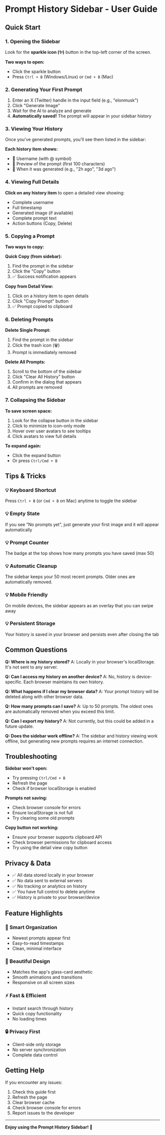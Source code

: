 # Prompt History Sidebar - User Guide

## Quick Start

### 1. Opening the Sidebar
Look for the **sparkle icon (✨)** button in the top-left corner of the screen.

**Two ways to open:**
- Click the sparkle button
- Press `Ctrl + B` (Windows/Linux) or `Cmd + B` (Mac)

### 2. Generating Your First Prompt
1. Enter an X (Twitter) handle in the input field (e.g., "elonmusk")
2. Click "Generate Image"
3. Wait for the AI to analyze and generate
4. **Automatically saved!** The prompt will appear in your sidebar history

### 3. Viewing Your History
Once you've generated prompts, you'll see them listed in the sidebar:

**Each history item shows:**
- 👤 Username (with @ symbol)
- 📝 Preview of the prompt (first 100 characters)
- 📅 When it was generated (e.g., "2h ago", "3d ago")

### 4. Viewing Full Details
**Click on any history item** to open a detailed view showing:
- Complete username
- Full timestamp
- Generated image (if available)
- Complete prompt text
- Action buttons (Copy, Delete)

### 5. Copying a Prompt
**Two ways to copy:**

**Quick Copy (from sidebar):**
1. Find the prompt in the sidebar
2. Click the "Copy" button
3. ✅ Success notification appears

**Copy from Detail View:**
1. Click on a history item to open details
2. Click "Copy Prompt" button
3. ✅ Prompt copied to clipboard

### 6. Deleting Prompts

**Delete Single Prompt:**
1. Find the prompt in the sidebar
2. Click the trash icon (🗑️)
3. Prompt is immediately removed

**Delete All Prompts:**
1. Scroll to the bottom of the sidebar
2. Click "Clear All History" button
3. Confirm in the dialog that appears
4. All prompts are removed

### 7. Collapsing the Sidebar

**To save screen space:**
1. Look for the collapse button in the sidebar
2. Click to minimize to icon-only mode
3. Hover over user avatars to see tooltips
4. Click avatars to view full details

**To expand again:**
- Click the expand button
- Or press `Ctrl/Cmd + B`

## Tips & Tricks

### 💡 Keyboard Shortcut
Press `Ctrl + B` (or `Cmd + B` on Mac) anytime to toggle the sidebar

### 💡 Empty State
If you see "No prompts yet", just generate your first image and it will appear automatically

### 💡 Prompt Counter
The badge at the top shows how many prompts you have saved (max 50)

### 💡 Automatic Cleanup
The sidebar keeps your 50 most recent prompts. Older ones are automatically removed.

### 💡 Mobile Friendly
On mobile devices, the sidebar appears as an overlay that you can swipe away

### 💡 Persistent Storage
Your history is saved in your browser and persists even after closing the tab

## Common Questions

**Q: Where is my history stored?**
A: Locally in your browser's localStorage. It's not sent to any server.

**Q: Can I access my history on another device?**
A: No, history is device-specific. Each browser maintains its own history.

**Q: What happens if I clear my browser data?**
A: Your prompt history will be deleted along with other browser data.

**Q: How many prompts can I save?**
A: Up to 50 prompts. The oldest ones are automatically removed when you exceed this limit.

**Q: Can I export my history?**
A: Not currently, but this could be added in a future update.

**Q: Does the sidebar work offline?**
A: The sidebar and history viewing work offline, but generating new prompts requires an internet connection.

## Troubleshooting

**Sidebar won't open:**
- Try pressing `Ctrl/Cmd + B`
- Refresh the page
- Check if browser localStorage is enabled

**Prompts not saving:**
- Check browser console for errors
- Ensure localStorage is not full
- Try clearing some old prompts

**Copy button not working:**
- Ensure your browser supports clipboard API
- Check browser permissions for clipboard access
- Try using the detail view copy button

## Privacy & Data

- ✅ All data stored locally in your browser
- ✅ No data sent to external servers
- ✅ No tracking or analytics on history
- ✅ You have full control to delete anytime
- ✅ History is private to your browser/device

## Feature Highlights

### 🎯 Smart Organization
- Newest prompts appear first
- Easy-to-read timestamps
- Clean, minimal interface

### 🎨 Beautiful Design
- Matches the app's glass-card aesthetic
- Smooth animations and transitions
- Responsive on all screen sizes

### ⚡ Fast & Efficient
- Instant search through history
- Quick copy functionality
- No loading times

### 🔒 Privacy First
- Client-side only storage
- No server synchronization
- Complete data control

## Getting Help

If you encounter any issues:
1. Check this guide first
2. Refresh the page
3. Clear browser cache
4. Check browser console for errors
5. Report issues to the developer

---

**Enjoy using the Prompt History Sidebar! 🎉**

